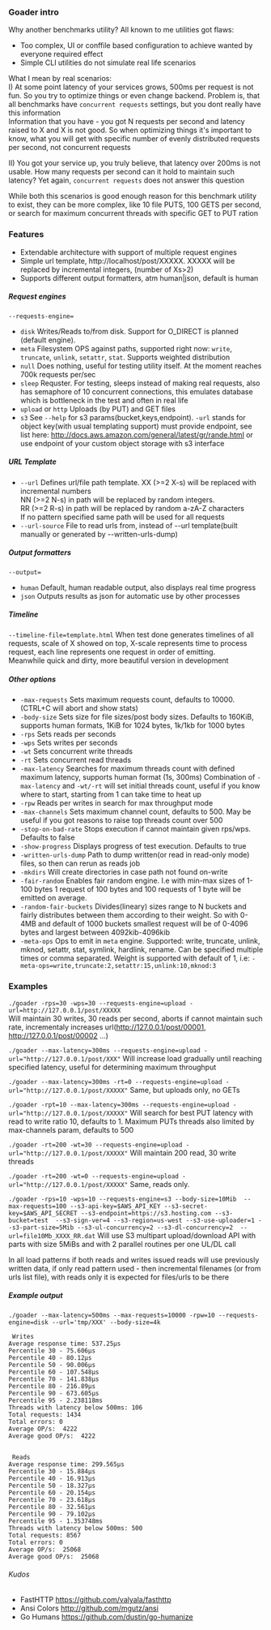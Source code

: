 ### Goader intro

Why another benchmarks utility?
All known to me utilities got flaws:

- Too complex, UI or conffile based configuration to achieve wanted by everyone required effect  
- Simple CLI utilities do not simulate real life scenarios  

What I mean by real scenarios:  
I)  At some point latency of your services grows, 500ms per request is not fun. 
So you try to optimize things or even change backend. 
Problem is, that all benchmarks have `concurrent requests` settings, but you dont really have this information  
Information that you have - you got N requests per second and latency raised to X and X is not good.
So when optimizing things it's important to know, what you will get with specific number of evenly distributed requests per second, not concurrent requests

II) You got your service up, you truly believe, that latency over 200ms is not usable. How many requests per second can it hold to maintain such latency? Yet again, `concurrent requests` does not answer this question

While both this scenarios is good enough reason for this benchmark utility to exist, they can be more complex, like 10 file PUTS, 100 GETS per second, or search for maximum concurrent threads with specific GET to PUT ration

### Features
- Extendable architecture with support of multiple request engines
- Simple url template, http://localhost/post/XXXXX. XXXXX will be replaced by incremental integers, (number of Xs>2)
- Supports different output formatters, atm human|json, default is human

##### Request engines  
`--requests-engine=`  
- `disk` Writes/Reads to/from disk. Support for O\_DIRECT is planned  (default engine).  
- `meta` Filesystem OPS against paths, supported right now: `write`, `truncate`, `unlink`, `setattr`, `stat`. Supports weighted distribution  
- `null` Does nothing, useful for testing utility itself. At the moment reaches 700k requests per/sec  
- `sleep` Requster. For testing, sleeps instead of making real requests,
 also has semaphore of 10 concurrent connections, this emulates database which is bottleneck in the test and often in real life   
- `upload` or `http` Uploads (by PUT) and GET files  
- `s3` See `--help` for s3 params(bucket,keys,endpoint).
`-url` stands for object key(with usual templating support)
must provide endpoint, see list here: http://docs.aws.amazon.com/general/latest/gr/rande.html
or use endpoint of your custom object storage with s3 interface  


##### URL Template
- `--url` Defines url/file path template.
    XX (>=2 X-s) will be replaced with incremental numbers  
    NN (>=2 N-s) in path will be replaced by random integers.  
    RR (>=2 R-s) in path will be replaced by random a-zA-Z characters  
    If no pattern specified same path will be used for all requests
- `--url-source` File to read urls from, instead of --url template(built manually or generated by --written-urls-dump)

##### Output formatters
`--output=`  
- `human` Default, human readable output, also displays real time progress  
- `json` Outputs results as json for automatic use by other processes  

##### Timeline 
`--timeline-file=template.html` When test done generates timelines of all requests, scale of X showed on top,
X-scale represents time to process request, each line represents one request in order of emitting.  
Meanwhile quick and dirty, more beautiful version in development  

##### Other options  
- `-max-requests` Sets maximum requests count, defaults to 10000. (CTRL+C will abort and show stats)  
- `-body-size` Sets size for file sizes/post body sizes. 
Defaults to 160KiB, supports human formats, 1KiB for 1024 bytes, 1k/1kb for 1000 bytes  
- `-rps` Sets reads per seconds  
- `-wps` Sets writes per seconds  
- `-wt`  Sets concurrent write threads  
- `-rt`  Sets concurrent read threads  
- `-max-latency` Searches for maximum threads count with defined maximum latency, supports human format (1s, 300ms)
Combination of `-max-latency` and `-wt/-rt` will set initial threads count, useful if you know where to start, starting from 1 can take time to heat up  
- `-rpw`  Reads per writes in search for max throughput mode   
- `-max-channels` Sets maximum channel count, defaults to 500. May be useful if you got reasons to raise top threads count over 500    
- `-stop-on-bad-rate` Stops execution if cannot maintain given rps/wps. Defaults to false  
- `-show-progress` Displays progress of test execution. Defaults to true
- `-written-urls-dump` Path to dump written(or read in read-only mode) files, so then can rerun as reads job
- `-mkdirs` Will create directories in case path not found on-write
- `-fair-random` Enables fair random engine. I.e with min-max sizes of 1-100 bytes  1 request of 100 bytes and 100 requests of 1 byte will be emitted on average.
- `-random-fair-buckets` Divides(lineary) sizes range to N buckets and fairly distributes between them according to their weight. So with 0-4MB and default of 1000 buckets smallest request will be of 0-4096 bytes and largest between 4092kib-4096kib
- `-meta-ops` Ops to emit in `meta` engine. Supported: write, truncate, unlink, mknod, setattr, stat, symlink, hardlink, rename.  Can be specified multiple times or comma separated. Weight is supported with default of 1, i.e: `-meta-ops=write,truncate:2,setattr:15,unlink:10,mknod:3`

   
### Examples  
`./goader -rps=30 -wps=30 --requests-engine=upload -url=http://127.0.0.1/post/XXXXX`  
Will maintain 30 writes, 30 reads per second, aborts if cannot maintain such rate, incrementaly increases url(http://127.0.0.1/post/00001, http://127.0.0.1/post/00002 ...)

`./goader --max-latency=300ms --requests-engine=upload -url="http://127.0.0.1/post/XXX"`
Will increase load gradually until reaching specified latency, useful for determining maximum throughput

`./goader --max-latency=300ms -rt=0 --requests-engine=upload -url="http://127.0.0.1/post/XXXXX"`
Same, but uploads only, no GETs

`./goader -rpt=10 --max-latency=300ms --requests-engine=upload -url="http://127.0.0.1/post/XXXXX"`
Will search for best PUT latency with read to write ratio 10, defaults to 1.
Maximum PUTs threads also limited by max-channels param, defaults to 500

`./goader -rt=200 -wt=30 --requests-engine=upload -url="http://127.0.0.1/post/XXXXX"`
Will maintain 200 read, 30 write threads

`./goader -rt=200 -wt=0 --requests-engine=upload -url="http://127.0.0.1/post/XXXXX"`
Same, reads only.

`./goader -rps=10 -wps=10 --requests-engine=s3 --body-size=10Mib  --max-requests=100 --s3-api-key=$AWS_API_KEY --s3-secret-key=$AWS_API_SECRET --s3-endpoint=https://s3.hosting.com --s3-bucket=test  --s3-sign-ver=4 --s3-region=us-west --s3-use-uploader=1 --s3-part-size=5Mib --s3-ul-concurrency=2 --s3-dl-concurrency=2  --url=file10Mb_XXXX_RR.dat`
Will use S3 multipart upload/download API with parts with size 5MiBs and with 2 parallel routines per one UL/DL call   

In all load patterns if both reads and writes issued reads will use previously written data, if only read pattern used - then incremental filenames (or from urls list file), with reads only it is expected for files/urls to be there

##### Example output
```
./goader --max-latency=500ms --max-requests=10000 -rpw=10 --requests-engine=disk --url='tmp/XXX' --body-size=4k

 Writes
Average response time: 537.25µs
Percentile 30 - 75.606µs
Percentile 40 - 80.12µs
Percentile 50 - 90.006µs
Percentile 60 - 107.548µs
Percentile 70 - 141.838µs
Percentile 80 - 216.89µs
Percentile 90 - 673.605µs
Percentile 95 - 2.238118ms
Threads with latency below 500ms: 106
Total requests: 1434
Total errors: 0
Average OP/s:  4222
Average good OP/s:  4222


 Reads
Average response time: 299.565µs
Percentile 30 - 15.884µs
Percentile 40 - 16.913µs
Percentile 50 - 18.327µs
Percentile 60 - 20.154µs
Percentile 70 - 23.618µs
Percentile 80 - 32.561µs
Percentile 90 - 79.102µs
Percentile 95 - 1.353748ms
Threads with latency below 500ms: 500
Total requests: 8567
Total errors: 0
Average OP/s:  25068
Average good OP/s:  25068
```


###### Kudos  
- FastHTTP https://github.com/valyala/fasthttp  
- Ansi Colors http://github.com/mgutz/ansi
- Go Humans https://github.com/dustin/go-humanize  




